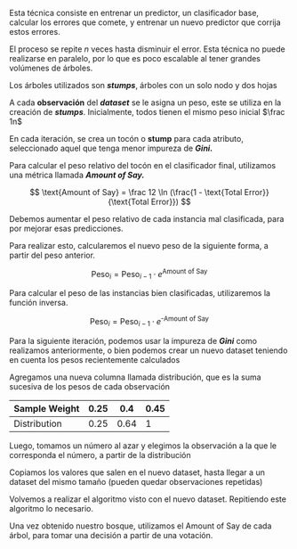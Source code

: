 Esta técnica consiste en entrenar un predictor, un clasificador base, calcular los errores que comete, y entrenar un nuevo predictor que corrija estos errores.

El proceso se repite $n$ veces hasta disminuir el error. Esta técnica no puede realizarse en paralelo, por lo que es poco escalable al tener grandes volúmenes de árboles.

Los árboles utilizados son ***stumps***, árboles con un solo nodo y dos hojas

A cada **observación** del ***dataset*** se le asigna un peso, este se utiliza en la creación de ***stumps***. Inicialmente, todos tienen el mismo peso inicial $\frac 1n$

En cada iteración, se crea un tocón o **stump** para cada atributo, seleccionado aquel que tenga menor impureza de ***Gini.***

Para calcular el peso relativo del tocón en el clasificador final, utilizamos una métrica llamada ***Amount of Say.***

$$
\text{Amount of Say} = \frac 12 \ln (\frac{1 - \text{Total Error}}{\text{Total Error}})
$$

Debemos aumentar el peso relativo de cada instancia mal clasificada, para por mejorar esas predicciones.

Para realizar esto, calcularemos el nuevo peso de la siguiente forma, a partir del peso anterior.

$$
\text{Peso}_i = \text{Peso}_{i-1} \cdot e^{\text{Amount of Say}}
$$

Para calcular el peso de las instancias bien clasificadas, utilizaremos la función inversa.

$$
\text{Peso}_i = \text{Peso}_{i-1} \cdot e^{\text{-Amount of Say}}
$$

Para la siguiente iteración, podemos usar la impureza de ***Gini*** como realizamos anteriormente, o bien podemos crear un nuevo dataset teniendo en cuenta los pesos recientemente calculados

Agregamos una nueva columna llamada distribución, que es la suma sucesiva de los pesos de cada observación

| Sample Weight | 0.25 | 0.4 | 0.45 |
| --- | --- | --- | --- |
| Distribution | 0.25 | 0.64 | 1 |

Luego, tomamos un número al azar y elegimos la observación a la que le corresponda el número, a partir de la distribución

Copiamos los valores que salen en el nuevo dataset, hasta llegar a un dataset del mismo tamaño (pueden quedar observaciones repetidas)

Volvemos a realizar el algoritmo visto con el nuevo dataset. Repitiendo este algoritmo lo necesario.

Una vez obtenido nuestro bosque, utilizamos el Amount of Say de cada árbol, para tomar una decisión a partir de una votación.
